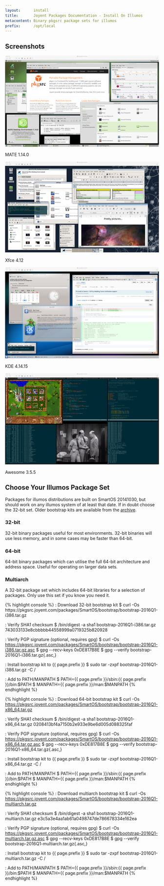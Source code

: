 ```yaml
---
layout:      install
title:       Joyent Packages Documentation - Install On Illumos
metacontent: Binary pkgsrc package sets for illumos
prefix:      /opt/local
---
```


<div class="container">
	<div class="row">
		<div class="col-md-12">
			<h2 class="text-center">Screenshots</h2>
		</div>
	</div>
	<div class="row">
		<div class="col-md-3">
			<a href="/img/illumos-desktop-mate.png">
				<img alt="pkgsrc MATE 1.14.0 on OmniOS" src="/img/illumos-desktop-mate-small.png" class="img-responsive">
			</a>
			<p class="small text-center">
				MATE 1.14.0
			</p>
		</div>
		<div class="col-md-3">
			<a href="/img/illumos-desktop-xfce.png">
				<img alt="pkgsrc Xfce 4.12 on OmniOS" src="/img/illumos-desktop-xfce-small.png" class="img-responsive">
			</a>
			<p class="small text-center">
				Xfce 4.12
			</p>
		</div>
		<div class="col-md-3">
			<a href="/img/illumos-desktop-kde4.png">
				<img alt="pkgsrc KDE 4.14.15 on OmniOS" src="/img/illumos-desktop-kde4-small.png" class="img-responsive">
			</a>
			<p class="small text-center">
				KDE 4.14.15
			</p>
		</div>
		<div class="col-md-3">
			<a href="/img/illumos-desktop-awesome.png">
				<img alt="pkgsrc Awesome 3.5.5 on OmniOS" src="/img/illumos-desktop-awesome-small.png" class="img-responsive">
			</a>
			<p class="small text-center">
				Awesome 3.5.5
			</p>
		</div>
	</div>
	<div class="row">
		<div class="col-md-12">
			<h2 class="text-center">Choose Your Illumos Package Set</h2>
		</div>
	</div>
	<div class="row">
		<div class="col-md-12">
			<p class="lead">
				Packages for illumos distributions are built on SmartOS 20141030, but should work on any illumos
				system of at least that date.  If in doubt choose the 32-bit set.  Older bootstrap kits are
				available from the <a href="https://pkgsrc.joyent.com/packages/SmartOS/bootstrap/">archive</a>.
			</p>
		</div>
	</div>
	<div class="row">
		<div class="col-md-4">
			<h3 class="text-center">32-bit</h3>
			<p>32-bit binary packages useful for most environments.  32-bit binaries will use less memory, and in some cases may be faster than 64-bit.</p>
		</div>
		<div class="col-md-4">
			<h3 class="text-center">64-bit</h3>
			<p>64-bit binary packages which can utilise the full 64-bit architecture and address space.  Useful for operating on larger data sets.</p>
		</div>
		<div class="col-md-4">
			<h3 class="text-center">Multiarch</h3>
			<p>A 32-bit package set which includes 64-bit libraries for a selection of packages.  Only use this set if you know you need it.</p>
		</div>
	</div>
	<div class="row">
		<div class="col-md-4">
{% highlight console %}
: Download 32-bit bootstrap kit
$ curl -Os https://pkgsrc.joyent.com/packages/SmartOS/bootstrap/bootstrap-2016Q1-i386.tar.gz

: Verify SHA1 checksum
$ /bin/digest -a sha1 bootstrap-2016Q1-i386.tar.gz
743033133e8cbbbbb44558999a0719325b820928

: Verify PGP signature (optional, requires gpg)
$ curl -Os https://pkgsrc.joyent.com/packages/SmartOS/bootstrap/bootstrap-2016Q1-i386.tar.gz.asc
$ gpg --recv-keys 0xDE817B8E
$ gpg --verify bootstrap-2016Q1-i386.tar.gz{.asc,}

: Install bootstrap kit to {{ page.prefix }}
$ sudo tar -zxpf bootstrap-2016Q1-i386.tar.gz -C /

: Add to PATH/MANPATH
$ PATH={{ page.prefix }}/sbin:{{ page.prefix }}/bin:$PATH
$ MANPATH={{ page.prefix }}/man:$MANPATH
{% endhighlight %}
		</div>
		<div class="col-md-4">
{% highlight console %}
: Download 64-bit bootstrap kit
$ curl -Os https://pkgsrc.joyent.com/packages/SmartOS/bootstrap/bootstrap-2016Q1-x86_64.tar.gz

: Verify SHA1 checksum
$ /bin/digest -a sha1 bootstrap-2016Q1-x86_64.tar.gz
0208413bf4a7150b2e933e9be6d005d088325faf

: Verify PGP signature (optional, requires gpg)
$ curl -Os https://pkgsrc.joyent.com/packages/SmartOS/bootstrap/bootstrap-2016Q1-x86_64.tar.gz.asc
$ gpg --recv-keys 0xDE817B8E
$ gpg --verify bootstrap-2016Q1-x86_64.tar.gz{.asc,}

: Install bootstrap kit to {{ page.prefix }}
$ sudo tar -zxpf bootstrap-2016Q1-x86_64.tar.gz -C /

: Add to PATH/MANPATH
$ PATH={{ page.prefix }}/sbin:{{ page.prefix }}/bin:$PATH
$ MANPATH={{ page.prefix }}/man:$MANPATH
{% endhighlight %}
		</div>
		<div class="col-md-4">
{% highlight console %}
: Download multiarch bootstrap kit
$ curl -Os https://pkgsrc.joyent.com/packages/SmartOS/bootstrap/bootstrap-2016Q1-multiarch.tar.gz

: Verify SHA1 checksum
$ /bin/digest -a sha1 bootstrap-2016Q1-multiarch.tar.gz
e3c5a3e4aa1ab61a0498747de786678334e162ea

: Verify PGP signature (optional, requires gpg)
$ curl -Os https://pkgsrc.joyent.com/packages/SmartOS/bootstrap/bootstrap-2016Q1-multiarch.tar.gz.asc
$ gpg --recv-keys 0xDE817B8E
$ gpg --verify bootstrap-2016Q1-multiarch.tar.gz{.asc,}

: Install bootstrap kit to {{ page.prefix }}
$ sudo tar -zxpf bootstrap-2016Q1-multiarch.tar.gz -C /

: Add to PATH/MANPATH
$ PATH={{ page.prefix }}/sbin:{{ page.prefix }}/bin:$PATH
$ MANPATH={{ page.prefix }}/man:$MANPATH
{% endhighlight %}
		</div>
	</div>
</div>
